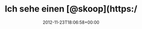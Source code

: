 ---
retweeted: false
source: <a href="http://twitter.com/#!/download/ipad" rel="nofollow">Twitter for iPad</a>
entities:
  hashtags: []
  symbols: []
  user_mentions:
  - name: "@skoop@phpc.social"
    screen_name: skoop
    indices:
    - '15'
    - '21'
    id_str: '1524641'
    id: '1524641'
  urls: []
display_text_range:
- '0'
- '22'
favorite_count: '0'
id_str: '272038546557239296'
truncated: false
retweet_count: '0'
id: '272038546557239296'
created_at: Fri Nov 23 18:06:58 +0000 2012
favorited: false
full_text: Ich sehe einen [@skoop](https://twitter.com/skoop).
lang: de
tags:
- pesos:twitter
date: '2012-11-23T18:06:58+00:00'
src: https://twitter.com/bascht/status/272038546557239296
original_url: https://twitter.com/bascht/status/272038546557239296
type: twitter_tweet
text: Ich sehe einen [@skoop](https://twitter.com/skoop).
title: Ich sehe einen [@skoop](https:/

---